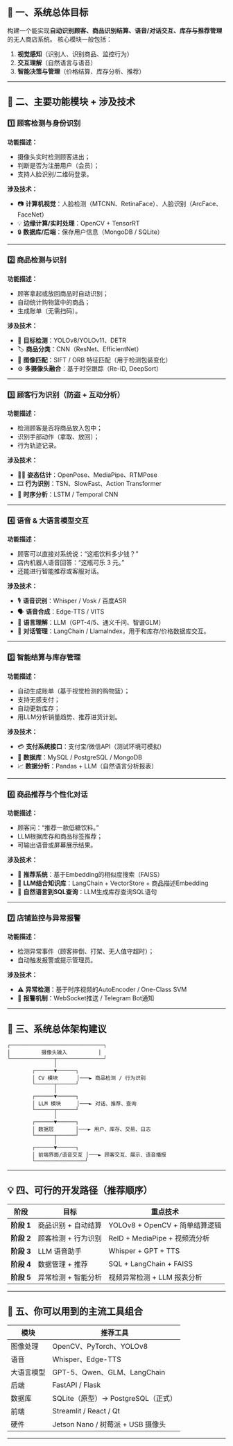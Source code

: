 ## 🏪 一、系统总体目标

构建一个能实现**自动识别顾客、商品识别结算、语音/对话交互、库存与推荐管理**的无人商店系统。
 核心模块一般包括：

1. **视觉感知**（识别人、识别商品、监控行为）
2. **交互理解**（自然语言与语音）
3. **智能决策与管理**（价格结算、库存分析、推荐）

------

## 🧩 二、主要功能模块 + 涉及技术

### 1️⃣ 顾客检测与身份识别

**功能描述：**

- 摄像头实时检测顾客进出；
- 判断是否为注册用户（会员）；
- 支持人脸识别/二维码登录。

**涉及技术：**

- 📷 **计算机视觉**：人脸检测（MTCNN、RetinaFace）、人脸识别（ArcFace、FaceNet）
- 💡 **边缘计算/实时处理**：OpenCV + TensorRT
- 🔒 **数据库/后端**：保存用户信息（MongoDB / SQLite）

------

### 2️⃣ 商品检测与识别

**功能描述：**

- 顾客拿起或放回商品时自动识别；
- 自动统计购物篮中的商品；
- 生成账单（无需扫码）。

**涉及技术：**

- 🧠 **目标检测**：YOLOv8/YOLOv11、DETR
- 🏷️ **商品分类**：CNN（ResNet、EfficientNet）
- 🧰 **图像匹配**：SIFT / ORB 特征匹配（用于检测包装变化）
- ⚙️ **多摄像头融合**：基于时空跟踪（Re-ID, DeepSort）

------

### 3️⃣ 顾客行为识别（防盗 + 互动分析）

**功能描述：**

- 检测顾客是否将商品放入包中；
- 识别手部动作（拿取、放回）；
- 行为轨迹记录。

**涉及技术：**

- 🧍‍♂️ **姿态估计**：OpenPose、MediaPipe、RTMPose
- 🎞️ **行为识别**：TSN、SlowFast、Action Transformer
- 🔄 **时序分析**：LSTM / Temporal CNN

------

### 4️⃣ 语音 & 大语言模型交互

**功能描述：**

- 顾客可以直接对系统说：“这瓶饮料多少钱？”
- 店内机器人语音回答：“这瓶可乐 3 元。”
- 还能进行智能推荐或客服对话。

**涉及技术：**

- 🎙️ **语音识别**：Whisper / Vosk / 百度ASR
- 🗣️ **语音合成**：Edge-TTS / VITS
- 💬 **语言理解**：LLM（GPT-4/5、通义千问、智谱GLM）
- 🧩 **对话管理**：LangChain / LlamaIndex，用于和库存/价格数据库交互。

------

### 5️⃣ 智能结算与库存管理

**功能描述：**

- 自动生成账单（基于视觉检测的购物篮）；
- 支持无感支付；
- 自动更新库存；
- 用LLM分析销量趋势、推荐进货计划。

**涉及技术：**

- 💳 **支付系统接口**：支付宝/微信API（测试环境可模拟）
- 🧮 **数据库**：MySQL / PostgreSQL / MongoDB
- 📈 **数据分析**：Pandas + LLM（自然语言分析报表）

------

### 6️⃣ 商品推荐与个性化对话

**功能描述：**

- 顾客问：“推荐一款低糖饮料。”
- LLM根据库存和商品标签推荐；
- 可输出语音或屏幕展示结果。

**涉及技术：**

- 🧠 **推荐系统**：基于Embedding的相似度搜索（FAISS）
- 💬 **LLM结合知识库**：LangChain + VectorStore + 商品描述Embedding
- 🎯 **自然语言到SQL查询**：LLM生成库存查询SQL语句

------

### 7️⃣ 店铺监控与异常报警

**功能描述：**

- 检测异常事件（顾客摔倒、打架、无人值守超时）；
- 自动触发报警或提示管理员。

**涉及技术：**

- ⚠️ **异常检测**：基于时序视频的AutoEncoder / One-Class SVM
- 🔔 **报警机制**：WebSocket推送 / Telegram Bot通知

------

## 🧱 三、系统总体架构建议

```
┌──────────────────────────────┐
│          摄像头输入          │
└──────────────┬───────────────┘
               │
        ┌──────▼──────┐
        │ CV 模块      │───► 商品检测 / 行为识别
        └──────┬──────┘
               │
        ┌──────▼──────┐
        │ LLM 模块     │───► 对话、推荐、查询
        └──────┬──────┘
               │
        ┌──────▼──────┐
        │ 数据层       │───► 用户、库存、交易、日志
        └──────┬──────┘
               │
        ┌──────▼──────┐
        │ 前端界面/语音交互 │───► 顾客交互、展示、语音播报
        └────────────────┘
```

------

## 💡 四、可行的开发路径（推荐顺序）

| 阶段       | 目标                | 重点技术                       |
| ---------- | ------------------- | ------------------------------ |
| **阶段 1** | 商品识别 + 自动结算 | YOLOv8 + OpenCV + 简单结算逻辑 |
| **阶段 2** | 顾客检测 + 行为识别 | ReID + MediaPipe + 视频流分析  |
| **阶段 3** | LLM 语音助手        | Whisper + GPT + TTS            |
| **阶段 4** | 数据管理 + 推荐     | SQL + LangChain + FAISS        |
| **阶段 5** | 异常检测 + 智能分析 | 视频异常检测 + LLM 报表分析    |

------

## 🧰 五、你可以用到的主流工具组合

| 模块       | 推荐工具                           |
| ---------- | ---------------------------------- |
| 图像处理   | OpenCV、PyTorch、YOLOv8            |
| 语音       | Whisper、Edge-TTS                  |
| 大语言模型 | GPT-5、Qwen、GLM、LangChain        |
| 后端       | FastAPI / Flask                    |
| 数据库     | SQLite（原型）→ PostgreSQL（正式） |
| 前端       | Streamlit / React / Qt             |
| 硬件       | Jetson Nano / 树莓派 + USB 摄像头  |

------

